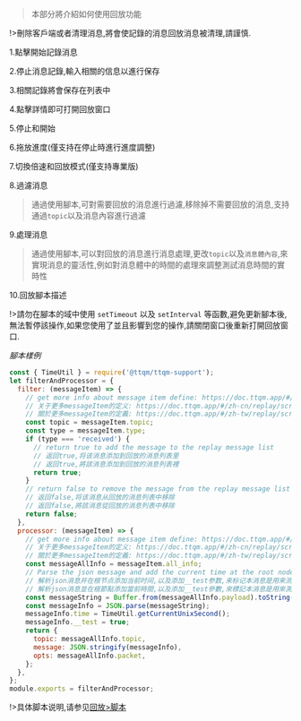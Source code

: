 > 本部分將介紹如何使用回放功能

!>刪除客戶端或者清理消息,將會使記錄的消息回放消息被清理,請謹慎.

1.點擊開始記錄消息

2.停止消息記錄,輸入相關的信息以進行保存

3.相關記錄將會保存在列表中

4.點擊詳情即可打開回放窗口

5.停止和開始

6.拖放進度(僅支持在停止時進行進度調整)

7.切換倍速和回放模式(僅支持專業版)

8.過濾消息

> 通過使用腳本,可對需要回放的消息進行過濾,移除掉不需要回放的消息,支持通過`topic`以及消息內容進行過濾

9.處理消息

> 通過使用腳本,可以對回放的消息進行消息處理,更改`topic`以及`消息體內容`,來實現消息的靈活性,例如對消息體中的時間的處理來調整測試消息時間的實時性

10.回放腳本描述

!>請勿在腳本的域中使用 `setTimeout` 以及 `setInterval` 等函數,避免更新腳本後,無法暫停該操作,如果您使用了並且影響到您的操作,請關閉窗口後重新打開回放窗口.

_腳本樣例_

```javascript
const { TimeUtil } = require('@ttqm/ttqm-support');
let filterAndProcessor = {
  filter: (messageItem) => {
    // get more info about message item define: https://doc.ttqm.app/#/en/replay/script
    // 关于更多messageItem的定义: https://doc.ttqm.app/#/zh-cn/replay/script
    // 關於更多messageItem的定義: https://doc.ttqm.app/#/zh-tw/replay/script
    const topic = messageItem.topic;
    const type = messageItem.type;
    if (type === 'received') {
      // return true to add the message to the replay message list
      // 返回true,将该消息添加到回放的消息列表里
      // 返回true,將該消息添加到回放的消息列表裡
      return true;
    }
    // return false to remove the message from the replay message list
    // 返回false,将该消息从回放的消息列表中移除
    // 返回false,將該消息從回放的消息列表中移除
    return false;
  },
  processor: (messageItem) => {
    // get more info about message item define: https://doc.ttqm.app/#/en/replay/script
    // 关于更多messageItem的定义: https://doc.ttqm.app/#/zh-cn/replay/script
    // 關於更多messageItem的定義: https://doc.ttqm.app/#/zh-tw/replay/script
    const messageAllInfo = messageItem.all_info;
    // Parse the json message and add the current time at the root node, and add the __test property to mark that this message is for testing.
    // 解析json消息并在根节点添加当前时间,以及添加__test参数,来标记本消息是用来测试的
    // 解析json消息並在根節點添加當前時間,以及添加__test參數,來標記本消息是用來測試的
    const messageString = Buffer.from(messageAllInfo.payload).toString();
    const messageInfo = JSON.parse(messageString);
    messageInfo.time = TimeUtil.getCurrentUnixSecond();
    messageInfo.__test = true;
    return {
      topic: messageAllInfo.topic,
      message: JSON.stringify(messageInfo),
      opts: messageAllInfo.packet,
    };
  },
};
module.exports = filterAndProcessor;
```

!>具体脚本说明,请参见[回放>脚本](zh-cn/replay/script.md)
